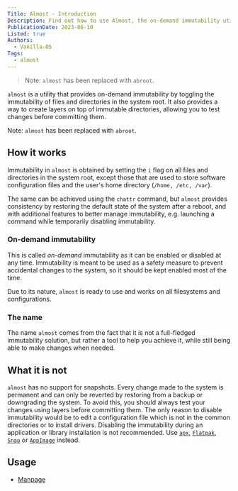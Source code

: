 ```yaml
---
Title: Almost - Introduction
Description: Find out how to use Almost, the on-demand immutability utility.
PublicationDate: 2023-06-10
Listed: true
Authors: 
  - Vanilla-OS
Tags:
  - almost
---
```


> Note: `almost` has been replaced with `abroot`.

`almost` is a utility that provides on-demand immutability by toggling the
immutability of files and directories in the system root. It also provides
a way to create layers on top of immutable directories, allowing you to test
changes before committing them.

Note: `almost` has been replaced with `abroot`.

## How it works

Immutability in `almost` is obtained by setting the `i` flag on all files and
directories in the system root, except those that are used to store software
configuration files and the user's home directory (`/home, /etc, /var`).

The same can be achieved using the `chattr` command, but `almost` provides
consistency by restoring the default state of the system after a reboot, and
with additional features to better manage immutability, e.g. launching a command while
temporarily disabling immutability.

### On-demand immutability

This is called *on-demand* immutability as it can be enabled or disabled
at any time. Immutability is meant to be used as a safety measure to prevent
accidental changes to the system, so it should be kept enabled most of the
time.

Due to its nature, `almost` is ready to use and works on all filesystems
and configurations.

### The name

The name `almost` comes from the fact that it is not a full-fledged
immutability solution, but rather a tool to help you achieve it, while still being
able to make changes when needed.

## What it is not

`almost` has no support for snapshots. Every change made to the system is
permanent and can only be reverted by restoring from a backup or downgrading
the system. To avoid this, you should always test your changes using layers
before committing them. The only reason to disable immutability would be to edit
a configuration file which is not in the common directories or to install
drivers. Disabling the immutability during an application or library installation is
not recommended. Use [`apx`](/docs/apx), [`Flatpak`](/docs/flatpak),
[`Snap`](/docs/snap) or [`AppImage`](/docs/appimage) instead.

## Usage

- [Manpage](almost-manpage)
